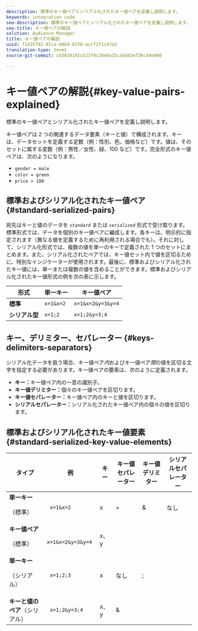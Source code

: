 ```yaml
---
description: 標準のキー値ペアとシリアル化されたキー値ペアを定義し説明します。
keywords: integration code
seo-description: 標準のキー値ペアとシリアル化されたキー値ペアを定義し説明します。
seo-title: キー値ペアの解説
solution: Audience Manager
title: キー値ペアの解説
uuid: f1435742-81ca-4964-8370-accf2f1c47a5
translation-type: tm+mt
source-git-commit: cb3819192c523f9c20e9a15ca5d43ef36c49e900

---
```



# キー値ペアの解説{#key-value-pairs-explained}

標準のキー値ペアとシリアル化されたキー値ペアを定義し説明します。

<!-- 

c_key_value_explained.xml

 -->

キー値ペアは 2 つの関連するデータ要素（キーと値）で構成されます。キーは、データセットを定義する定数（例：性別、色、価格など）です。値は、そのセットに属する変数（例：男性／女性、緑、100 など）です。完全形式のキー値ペアは、次のようになります。

* `gender = male`
* `color = green`
* `price > 100`

## 標準およびシリアル化されたキー値ペア {#standard-serialized-pairs}

宛先はキーと値のデータを *`standard`* または *`serialized`* 形式で受け取ります。標準形式では、データを個別のキー値ペアに編成します。各キーは、明示的に指定されます（異なる値を定義するために再利用される場合でも）。それに対して、シリアル化形式では、複数の値を単一のキーで定義された 1 つのセットにまとめます。また、シリアル化されたペアでは、キー値セット内で値を区切るために、特別なインジケーターが使用されます。最後に、標準およびシリアル化されたキー値には、単一または複数の値を含めることができます。標準およびシリアル化されたキー値形式の例を次の表に示します。

| 形式 | 単一キー | キー値ペア |
|---|---|---|
| **標準** | `x=1&x=2` | `x=1&x=2&y=3&y=4` |
| **シリアル型** | `x=1;2` | `x=1;2&y=3;4` |



## キー、デリミター、セパレーター {#keys-delimiters-separators}

シリアル化データを扱う場合、キー値ペア&#x200B;*内*&#x200B;およびキー値ペア&#x200B;*間*&#x200B;の値を区切る文字を指定する必要があります。キー値ペアの要素は、次のように定義されます。

* **キー：**&#x200B;キー値ペア内の一意の識別子。
* **キー値デリミター：**&#x200B;個々のキー値ペアを区切ります。
* **キー値セパレーター：**&#x200B;キー値ペア内のキーと値を区切ります。
* **シリアルセパレーター：**&#x200B;シリアル化されたキー値ペア内の個々の値を区切ります。

## 標準およびシリアル化されたキー値要素 {#standard-serialized-key-value-elements}

<table id="table_62B0498441034A719C9DB57276777D40"> 
 <thead> 
  <tr> 
   <th colname="col1" class="entry"> タイプ </th> 
   <th colname="col2" class="entry"> 例 </th> 
   <th colname="col3" class="entry"> キー </th> 
   <th colname="col4" class="entry"> キー値セパレーター </th> 
   <th colname="col5" class="entry"> キー値デリミター </th> 
   <th colname="col6" class="entry"> シリアルセパレーター </th> 
  </tr> 
 </thead>
 <tbody> 
  <tr> 
   <td colname="col1"> <b>単一キー</b> <p>（標準） </p> </td> 
   <td colname="col2"> <code> x=1&amp;x=2 </code> </td> 
   <td colname="col3"> x </td> 
   <td colname="col4" morerows="3"> = </td> 
   <td colname="col5" morerows="1"> &amp; </td> 
   <td colname="col6" morerows="1"> なし </td> 
  </tr> 
  <tr> 
   <td colname="col1"> <b>キー値ペア</b> <p>（標準） </p> </td> 
   <td colname="col2"> <code> x=1&amp;x=2&amp;y=3&amp;y=4 </code> </td> 
   <td colname="col3"> x、y </td> 
  </tr> 
  <tr> 
   <td colname="col1"> <b>単一キー</b> <p>（シリアル） </p> </td> 
   <td colname="col2"> <code> x=1;2;3 </code> </td> 
   <td colname="col3"> x </td> 
   <td colname="col5"> なし </td> 
   <td colname="col6" morerows="1"> ; </td> 
  </tr> 
  <tr> 
   <td colname="col1"> <b>キーと値のペア</b>（シリアル） </td> 
   <td colname="col2"> <code> x=1;2&amp;y=3;4 </code> </td> 
   <td colname="col3"> x、y </td> 
   <td colname="col5"> &amp; </td> 
  </tr> 
 </tbody> 
</table>

